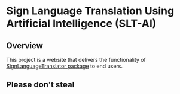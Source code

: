 # Sign Language Translation Using Artificial Intelligence (SLT-AI)
## Overview
This project is a website that delivers the functionality of [SignLanguageTranslator package](https://github.com/mdsrqbl/SignLanguageTranslator) to end users.

## Please don't steal
